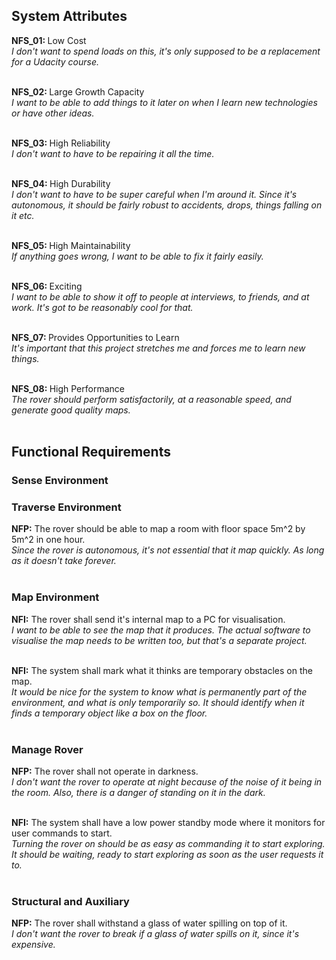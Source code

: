 ## System Attributes
<b>NFS_01: </b>Low Cost<br>
<i>I don't want to spend loads on this, it's only supposed to be a replacement for a Udacity course.</i><br><br>

<b>NFS_02: </b>Large Growth Capacity<br>
<i>I want to be able to add things to it later on when I learn new technologies or have other ideas.</i><br><br>

<b>NFS_03: </b>High Reliability<br>
<i>I don't want to have to be repairing it all the time.</i><br><br>

<b>NFS_04: </b>High Durability<br>
<i>I don't want to have to be super careful when I'm around it. Since it's autonomous, it should be fairly robust to accidents, drops, things falling on it etc.</i><br><br>

<b>NFS_05: </b>High Maintainability<br>
<i>If anything goes wrong, I want to be able to fix it fairly easily.</i><br><br>

<b>NFS_06: </b>Exciting<br>
<i>I want to be able to show it off to people at interviews, to friends, and at work. It's got to be reasonably cool for that.</i><br><br>

<b>NFS_07: </b>Provides Opportunities to Learn<br>
<i>It's important that this project stretches me and forces me to learn new things.</i><br><br>

<b>NFS_08: </b>High Performance<br>
<i>The rover should perform satisfactorily, at a reasonable speed, and generate good quality maps.</i><br><br>

## Functional Requirements
### Sense Environment
### Traverse Environment
<b>NFP:</b> The rover should be able to map a room with floor space 5m^2 by 5m^2 in one hour.<br>
<i>Since the rover is autonomous, it's not essential that it map quickly. As long as it doesn't take forever.</i><br><br>

### Map Environment
<b>NFI:</b> The rover shall send it's internal map to a PC for visualisation.<br>
<i>I want to be able to see the map that it produces. The actual software to visualise the map needs to be written too, but that's a separate project.</i><br><br>

<b>NFI:</b> The system shall mark what it thinks are temporary obstacles on the map.<br>
<i>It would be nice for the system to know what is permanently part of the environment, and what is only temporarily so. It should identify when it finds a temporary object like a box on the floor.</i><br><br>

### Manage Rover
<b>NFP:</b> The rover shall not operate in darkness.<br>
<i>I don't want the rover to operate at night because of the noise of it being in the room. Also, there is a danger of standing on it in the dark.</i><br><br>

<b>NFI:</b> The system shall have a low power standby mode where it monitors for user commands to start.<br>
<i>Turning the rover on should be as easy as commanding it to start exploring. It should be waiting, ready to start exploring as soon as the user requests it to.</i><br><br>

### Structural and Auxiliary
<b>NFP:</b> The rover shall withstand a glass of water spilling on top of it.<br>
<i>I don't want the rover to break if a glass of water spills on it, since it's expensive.</i><br><br>

